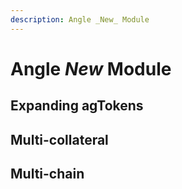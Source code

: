 ```yaml
---
description: Angle _New_ Module
---
```


# Angle _New_ Module

## Expanding agTokens

## Multi-collateral

## Multi-chain